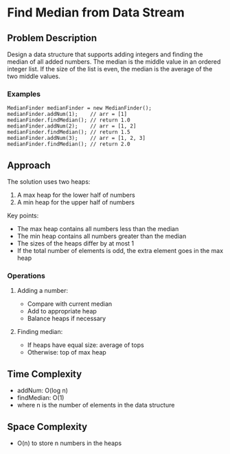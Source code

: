 # Find Median from Data Stream

## Problem Description
Design a data structure that supports adding integers and finding the median of all added numbers. The median is the middle value in an ordered integer list. If the size of the list is even, the median is the average of the two middle values.

### Examples
```
MedianFinder medianFinder = new MedianFinder();
medianFinder.addNum(1);    // arr = [1]
medianFinder.findMedian(); // return 1.0
medianFinder.addNum(2);    // arr = [1, 2]
medianFinder.findMedian(); // return 1.5
medianFinder.addNum(3);    // arr = [1, 2, 3]
medianFinder.findMedian(); // return 2.0
```

## Approach
The solution uses two heaps:
1. A max heap for the lower half of numbers
2. A min heap for the upper half of numbers

Key points:
- The max heap contains all numbers less than the median
- The min heap contains all numbers greater than the median
- The sizes of the heaps differ by at most 1
- If the total number of elements is odd, the extra element goes in the max heap

### Operations
1. Adding a number:
   - Compare with current median
   - Add to appropriate heap
   - Balance heaps if necessary
   
2. Finding median:
   - If heaps have equal size: average of tops
   - Otherwise: top of max heap

## Time Complexity
- addNum: O(log n)
- findMedian: O(1)
- where n is the number of elements in the data structure

## Space Complexity
- O(n) to store n numbers in the heaps 